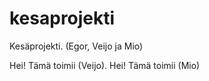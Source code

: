 # kesaprojekti
Kesäprojekti. (Egor, Veijo ja Mio)

Hei! Tämä toimii (Veijo).
Hei! Tämä toimii (Mio)
